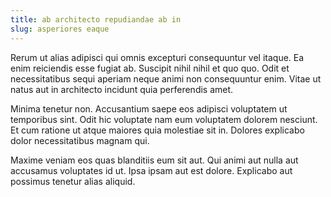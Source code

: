 ```yaml
---
title: ab architecto repudiandae ab in
slug: asperiores eaque
---
```


Rerum ut alias adipisci qui omnis excepturi consequuntur vel itaque. Ea enim reiciendis esse fugiat ab. Suscipit nihil nihil et quo quo. Odit et necessitatibus sequi aperiam neque animi non consequuntur enim. Vitae ut natus aut in architecto incidunt quia perferendis amet.

Minima tenetur non. Accusantium saepe eos adipisci voluptatem ut temporibus sint. Odit hic voluptate nam eum voluptatem dolorem nesciunt. Et cum ratione ut atque maiores quia molestiae sit in. Dolores explicabo dolor necessitatibus magnam qui.

Maxime veniam eos quas blanditiis eum sit aut. Qui animi aut nulla aut accusamus voluptates id ut. Ipsa ipsam aut est dolore. Explicabo aut possimus tenetur alias aliquid.
